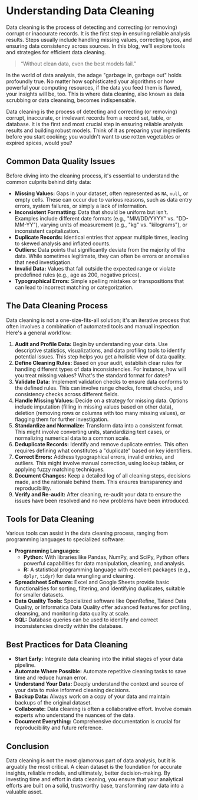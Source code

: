 # Understanding Data Cleaning

Data cleaning is the process of detecting and correcting (or removing) corrupt or inaccurate records. It is the first step in ensuring reliable analysis results. Steps usually include handling missing values, correcting typos, and ensuring data consistency across sources. In this blog, we’ll explore tools and strategies for efficient data cleaning.

> “Without clean data, even the best models fail.”

In the world of data analysis, the adage "garbage in, garbage out" holds profoundly true. No matter how sophisticated your algorithms or how powerful your computing resources, if the data you feed them is flawed, your insights will be, too. This is where data cleaning, also known as data scrubbing or data cleansing, becomes indispensable.

Data cleaning is the process of detecting and correcting (or removing) corrupt, inaccurate, or irrelevant records from a record set, table, or database. It is the first and most crucial step in ensuring reliable analysis results and building robust models. Think of it as preparing your ingredients before you start cooking; you wouldn't want to use rotten vegetables or expired spices, would you?

## Common Data Quality Issues

Before diving into the cleaning process, it's essential to understand the common culprits behind dirty data:

- **Missing Values:** Gaps in your dataset, often represented as `NA`, `null`, or empty cells. These can occur due to various reasons, such as data entry errors, system failures, or simply a lack of information.
- **Inconsistent Formatting:** Data that should be uniform but isn't. Examples include different date formats (e.g., "MM/DD/YYYY" vs. "DD-MM-YY"), varying units of measurement (e.g., "kg" vs. "kilograms"), or inconsistent capitalization.
- **Duplicate Records:** Identical entries that appear multiple times, leading to skewed analysis and inflated counts.
- **Outliers:** Data points that significantly deviate from the majority of the data. While sometimes legitimate, they can often be errors or anomalies that need investigation.
- **Invalid Data:** Values that fall outside the expected range or violate predefined rules (e.g., age as 200, negative prices).
- **Typographical Errors:** Simple spelling mistakes or transpositions that can lead to incorrect matching or categorization.

## The Data Cleaning Process

Data cleaning is not a one-size-fits-all solution; it's an iterative process that often involves a combination of automated tools and manual inspection. Here's a general workflow:

1. **Audit and Profile Data:** Begin by understanding your data. Use descriptive statistics, visualizations, and data profiling tools to identify potential issues. This step helps you get a holistic view of data quality.
2. **Define Cleaning Rules:** Based on your audit, establish clear rules for handling different types of data inconsistencies. For instance, how will you treat missing values? What's the standard format for dates?
3. **Validate Data:** Implement validation checks to ensure data conforms to the defined rules. This can involve range checks, format checks, and consistency checks across different fields.
4. **Handle Missing Values:** Decide on a strategy for missing data. Options include imputation (filling in missing values based on other data), deletion (removing rows or columns with too many missing values), or flagging them for further investigation.
5. **Standardize and Normalize:** Transform data into a consistent format. This might involve converting units, standardizing text cases, or normalizing numerical data to a common scale.
6. **Deduplicate Records:** Identify and remove duplicate entries. This often requires defining what constitutes a "duplicate" based on key identifiers.
7. **Correct Errors:** Address typographical errors, invalid entries, and outliers. This might involve manual correction, using lookup tables, or applying fuzzy matching techniques.
8. **Document Changes:** Keep a detailed log of all cleaning steps, decisions made, and the rationale behind them. This ensures transparency and reproducibility.
9. **Verify and Re-audit:** After cleaning, re-audit your data to ensure the issues have been resolved and no new problems have been introduced.

## Tools for Data Cleaning

Various tools can assist in the data cleaning process, ranging from programming languages to specialized software:

- **Programming Languages:**
  - **Python:** With libraries like Pandas, NumPy, and SciPy, Python offers powerful capabilities for data manipulation, cleaning, and analysis.
  - **R:** A statistical programming language with excellent packages (e.g., `dplyr`, `tidyr`) for data wrangling and cleaning.
- **Spreadsheet Software:** Excel and Google Sheets provide basic functionalities for sorting, filtering, and identifying duplicates, suitable for smaller datasets.
- **Data Quality Tools:** Specialized software like OpenRefine, Talend Data Quality, or Informatica Data Quality offer advanced features for profiling, cleansing, and monitoring data quality at scale.
- **SQL:** Database queries can be used to identify and correct inconsistencies directly within the database.

## Best Practices for Data Cleaning

- **Start Early:** Integrate data cleaning into the initial stages of your data pipeline.
- **Automate Where Possible:** Automate repetitive cleaning tasks to save time and reduce human error.
- **Understand Your Data:** Deeply understand the context and source of your data to make informed cleaning decisions.
- **Backup Data:** Always work on a copy of your data and maintain backups of the original dataset.
- **Collaborate:** Data cleaning is often a collaborative effort. Involve domain experts who understand the nuances of the data.
- **Document Everything:** Comprehensive documentation is crucial for reproducibility and future reference.

## Conclusion

Data cleaning is not the most glamorous part of data analysis, but it is arguably the most critical. A clean dataset is the foundation for accurate insights, reliable models, and ultimately, better decision-making. By investing time and effort in data cleaning, you ensure that your analytical efforts are built on a solid, trustworthy base, transforming raw data into a valuable asset.
